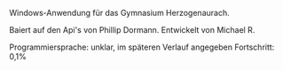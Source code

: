 Windows-Anwendung für das Gymnasium Herzogenaurach.

Baiert auf den Api's von Phillip Dormann.
Entwickelt von Michael R.

Programmiersprache: unklar, im späteren Verlauf angegeben
Fortschritt: 0,1%
